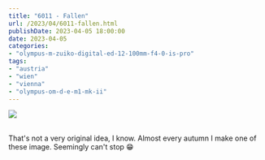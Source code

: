 ```yaml
---
title: "6011 - Fallen"
url: /2023/04/6011-fallen.html
publishDate: 2023-04-05 18:00:00
date: 2023-04-05
categories:
- "olympus-m-zuiko-digital-ed-12-100mm-f4-0-is-pro"
tags:
- "austria"
- "wien"
- "vienna"
- "olympus-om-d-e-m1-mk-ii"
---
```

<div class="container">
<div class="center"><a target="_blank" href="https://d25zfm9zpd7gm5.cloudfront.net/1200x1200/2019/20191022_070612_lr.jpg"><img class="webfeedsFeaturedVisual" src="https://d25zfm9zpd7gm5.cloudfront.net/0600x0600/2019/20191022_070612_lr.jpg" /></a></div>
</div>
<br />

That's not a very original idea, I know. Almost every autumn
I make one of these image. Seemingly can't stop :grin:
